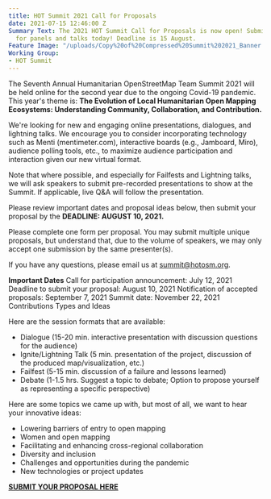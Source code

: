 ```yaml
---
title: HOT Summit 2021 Call for Proposals
date: 2021-07-15 12:46:00 Z
Summary Text: The 2021 HOT Summit Call for Proposals is now open! Submit your ideas
  for panels and talks today! Deadline is 15 August.
Feature Image: "/uploads/Copy%20of%20Compressed%20Summit%202021_Banner.png"
Working Group:
- HOT Summit
---
```


The Seventh Annual Humanitarian OpenStreetMap Team Summit 2021 will be held online for the second year due to the ongoing Covid-19 pandemic. This year's theme is: **The Evolution of Local Humanitarian Open Mapping Ecosystems: Understanding Community, Collaboration, and Contribution.**

We're looking for new and engaging online presentations, dialogues, and lightning talks. We encourage you to consider incorporating technology such as Menti (mentimeter.com), interactive boards (e.g., Jamboard, Miro), audience polling tools, etc., to maximize audience participation and interaction given our new virtual format. 

Note that where possible, and especially for Failfests and Lightning talks, we will ask speakers to submit pre-recorded presentations to show at the Summit. If applicable, live Q&A will follow the presentation.

Please review important dates and proposal ideas below, then submit your proposal by the **DEADLINE: AUGUST 10, 2021.**

Please complete one form per proposal. You may submit multiple unique proposals, but understand that, due to the volume of speakers, we may only accept one submission by the same presenter(s).

If you have any questions, please email us at [summit@hotosm.org](mailto:summit@hotosm.org).

**Important Dates**
Call for participation announcement: July 12, 2021
Deadline to submit your proposal: August 10, 2021
Notification of accepted proposals: September 7, 2021
Summit date: November 22, 2021
Contributions Types and Ideas

Here are the session formats that are available:
* Dialogue (15-20 min. interactive presentation with discussion questions for the audience)
* Ignite/Lightning Talk (5 min. presentation of the project, discussion of the produced map/visualization, etc.)
* Failfest (5-15 min. discussion of a failure and lessons learned)
* Debate (1-1.5 hrs. Suggest a topic to debate; Option to propose yourself as representing a specific perspective)

Here are some topics we came up with, but most of all, we want to hear your innovative ideas:
* Lowering barriers of entry to open mapping
* Women and open mapping
* Facilitating and enhancing cross-regional collaboration
* Diversity and inclusion
* Challenges and opportunities during the pandemic
* New technologies or project updates


[**SUBMIT YOUR PROPOSAL HERE**](http://bit.ly/HOTSummit2021Call)